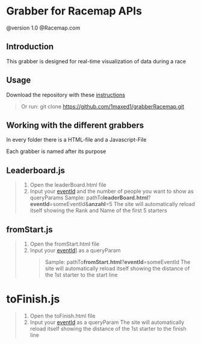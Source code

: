 # Grabber for Racemap APIs

@version 1.0
@Racemap.com

## Introduction

This grabber is designed for real-time visualization of data during a race

## Usage

Download the repository with these [instructions](https://docs.github.com/en/repositories/creating-and-managing-repositories/cloning-a-repository?tool=cli)

> Or run:
> git clone https://github.com/1maxed1/grabberRacemap.git

## Working with the different grabbers

In every folder there is a HTML-file and a Javascript-File

Each grabber is named after its purpose

## Leaderboard.js

> 1. Open the leaderBoard.html file
> 2. Input your [eventId](https://docs.racemap.com/data-api) and the number of people you want to show as queryParams
>    Sample: pathTo**leaderBoard.html**?**eventId**=someEventId&**anzahl**=5
>    The site will automatically reload itself showing the Rank and Name of the first 5 starters

## fromStart.js

> 1. Open the fromStart.html file
> 2. Input your [eventId](https://docs.racemap.com/data-api)] as a queryParam
>    > Sample: pathTo**fromStart.html**?**eventId**=someEventId
>    > The site will automatically reload itself showing the distance of the 1st starter to the start line

# toFinish.js

> 1. Open the toFinish.html file
> 2. Input your [eventId](https://docs.racemap.com/data-api) as a queryParam
>    The site will automatically reload itself showing the distance of the 1st starter to the finish line
